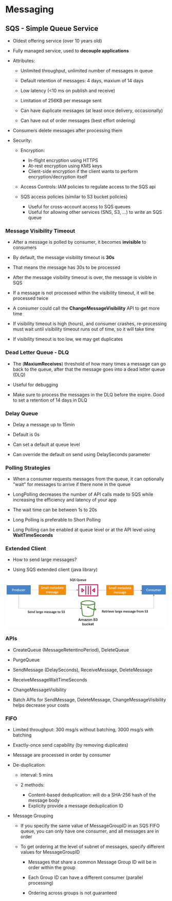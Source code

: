 # Messaging

## SQS - Simple Queue Service

- Oldest offering service (over 10 years old)

- Fully managed service, used to __decouple applications__

- Attributes:
    - Unlimited throughput, unlimited number of messages in queue

    - Default retention of messages: 4 days, maxium of 14 days
    
    - Low latency (<10 ms on publish and receive)

    - Limitation of 256KB per message sent

    - Can have duplicate messages (at least once delivery, occasionally)

    - Can have out of order messages (best effort ordering)

- Consumers delete messages after processing them

- Security:
    - Encryption:
        - In-flight encryption using HTTPS 
        - At-rest encryption using KMS keys
        - Client-side encryption if the client wants to perform encryption/decryption itself

    - Access Controls: IAM policies to regulate access to the SQS api

    - SQS access policies (similar to S3 bucket policies)

        - Useful for cross-account access to SQS queues
        - Useful for allowing other services (SNS, S3, ...) to write an SQS queue
    
### Message Visibility Timeout

- After a message is polled by consumer, it becomes __invisible__ to consumers

- By default, the message visibility timeout is __30s__

- That means the message has 30s to be processed

- After the message visibility timeout is over, the message is visible in SQS

- If a message is not processed within the visibility timeout, it will be processed twice

- A consumer could call the __ChangeMessageVisibility__ API to get more time

- If visibility timeout is high (hours), and consumer crashes, re-processing must wait until visibility timeout runs out of time, so it will take time

- If visibility timeout is too low, we may get duplicates

### Dead Letter Queue - DLQ

- The (__MaxiumReceives__) threshold of how many times a message can go back to the queue, after that the message goes into a dead letter queue (DLQ)

- Useful for debugging

- Make sure to process the messages in the DLQ before the expire. Good to set a retention of 14 days in DLQ

### Delay Queue

- Delay a message up to 15min

- Default is 0s

- Can set a default at queue level

- Can override the default on send using DelaySeconds parameter


### Polling Strategies 

- When a consumer requests messages from the queue, it can optionally "wait" for messages to arrive if there none in the queue

- LongPolling decreases the number of API calls made to SQS while increasing the efficiency and latency of your app

- The wait time can be between 1s to 20s

- Long Polling is preferable to Short Polling

- Long Polling can be enabled at queue level or at the API level using __WaitTimeSeconds__

### Extended Client

- How to send large messages?

- Using SQS extended client (java library)

![](../references/images/sqs-00.png)

### APIs

- CreateQueue (MessageRetentinoPeriod), DeleteQueue

- PurgeQueue

- SendMessage (DelaySeconds), ReceiveMessage, DeleteMessage

- ReceiveMessageWaitTimeSeconds

- ChangeMessageVisibility

- Batch APIs for SendMessage, DeleteMessage, ChangeMessageVisibility helps decrease your costs

### FIFO

- Limited throughput: 300 msg/s without batching, 3000 msg/s with batching

- Exactly-once send capability (by removing duplicates)

- Message are processed in order by consumer

- De-duplication:
    - interval: 5 mins

    - 2 methods:
        - Content-based deduplication: will do a SHA-256 hash of the message body
        - Explicity provide a message deduplication ID

- Message Grouping
    - If you specify the same value of MessageGroupID in an SQS FIFO queue, you can only have one consumer, and all messages are in order

    - To get ordering at the level of subnet of messages, specify different values for MessageGroupID
        - Messages that share a common Message Group ID will be in order within the group
        - Each Group ID can have a different consumer (parallel processing)

        - Ordering across groups is not guaranteed